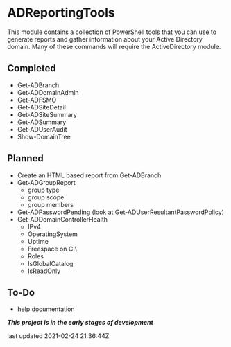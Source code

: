 # ADReportingTools

This module contains a collection of PowerShell tools that you can use to generate reports and gather information about your Active Directory domain. Many of these commands will require the ActiveDirectory module.

## Completed

+ Get-ADBranch
+ Get-ADDomainAdmin
+ Get-ADFSMO
+ Get-ADSiteDetail
+ Get-ADSiteSummary
+ Get-ADSummary
+ Get-ADUserAudit
+ Show-DomainTree

## Planned

+ Create an HTML based report from Get-ADBranch
+ Get-ADGroupReport
  + group type
  + group scope
  + group members
+ Get-ADPasswordPending (look at Get-ADUserResultantPasswordPolicy)
+ Get-ADDomainControllerHealth
  + IPv4
  + OperatingSystem
  + Uptime
  + Freespace on C:\
  + Roles
  + IsGlobalCatalog
  + IsReadOnly

## To-Do

+ help documentation

*__This project is in the early stages of development__*

last updated 2021-02-24 21:36:44Z
